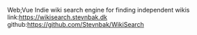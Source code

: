 Web;Vue
Indie wiki search engine for finding independent wikis
link:https://wikisearch.stevnbak.dk
github:https://github.com/Stevnbak/WikiSearch